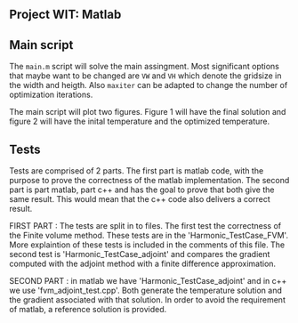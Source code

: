 ## Project WIT: Matlab

## Main script
The `main.m` script will solve the main assingment. Most significant options that 
maybe want to be changed are `VW` and `VH` which denote the gridsize in the width and heigth.
Also `maxiter` can be adapted to change the number of optimization iterations.

The main script will plot two figures. Figure 1 will have the final solution and figure 2 will
have the inital temperature and the optimized temperature.
 
## Tests

Tests are comprised of 2 parts. The first part is matlab code, with the purpose to prove the correctness of the matlab implementation. The second part is part matlab, part c++ and has the goal to prove that both give the same result. This would mean that the c++ code also delivers a correct result.

FIRST PART : The tests are split in to files. The first test the correctness of the Finite volume method. These tests are in the 'Harmonic_TestCase_FVM'. More explaintion of these tests is included in the comments of this file. The second test is 'Harmonic_TestCase_adjoint' and compares the gradient computed with the adjoint method with a finite difference approximation. 

SECOND PART : in matlab we have 'Harmonic_TestCase_adjoint' and in c++ we use 'fvm_adjoint_test.cpp'. Both generate the temperature solution and the gradient associated with that solution. In order to avoid the requirement of matlab, a reference solution is provided.   

